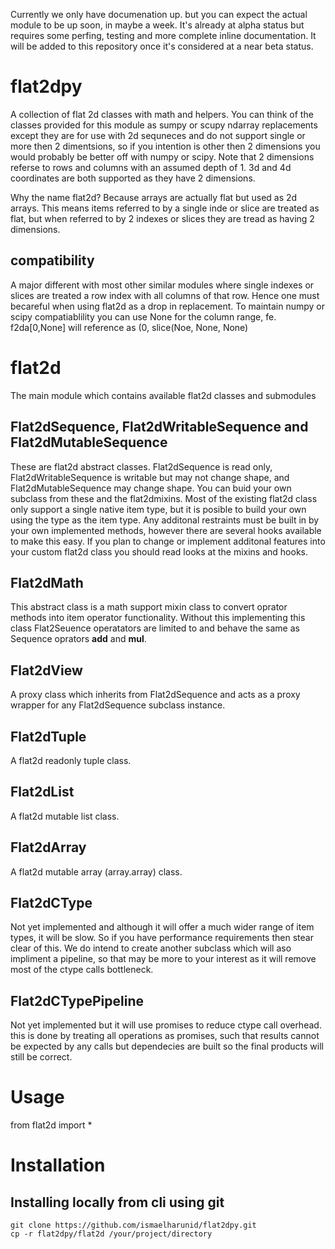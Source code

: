 Currently we only have documenation up.  but you can expect the actual module to be up soon, in maybe a week.  It's already at alpha status but requires some perfing, testing and more complete inline documentation.  It will be added to this repository once it's considered at a near beta status.

# flat2dpy

A collection of flat 2d classes with math and helpers.  You can think of the classes provided for this module as sumpy or scupy ndarray replacements except they are for use with 2d sequneces and do not support single or more then 2 dimentsions, so if you intention is other then 2 dimensions you would probably be better off with numpy or scipy.  Note that 2 dimensions referse to rows and columns with an assumed depth of 1.  3d and 4d coordinates are both supported as they have 2 dimensions.

Why the name flat2d?  Because arrays are actually flat but used as 2d arrays.  This means items referred to by a single inde or slice are treated as flat, but when referred to by 2 indexes or slices they are tread as having 2 dimensions.  

## compatibility

A major different with most other similar modules where single indexes or slices are treated a row index with all columns of that row.  Hence one must becareful when using flat2d as a drop in replacement.  To maintain numpy or scipy compatiablility you can use None for the column range, fe. f2da[0,None] will reference as (0, slice(Noe, None, None)

# flat2d

The main module which contains available flat2d classes and submodules

## Flat2dSequence, Flat2dWritableSequence and Flat2dMutableSequence

These are flat2d abstract classes.  Flat2dSequence is read only, Flat2dWritableSequence is writable but may not change shape, and Flat2dMutableSequence may change shape.  You can buid your own subclass from these and the flat2dmixins.  Most of the existing flat2d class only support a single native item type, but it is posible to build your own using the <object> type as the item type.  Any additonal restraints must be built in by your own implemented methods, however there are several hooks available to make this easy.  If you plan to change or implement additonal features into your custom flat2d class you should read looks at the mixins and hooks.

## Flat2dMath

This abstract class is a math support mixin class to convert oprator methods into item operator functionality.  Without this implementing this class Flat2Seuence operatators are limited to and behave the same as Sequence oprators __add__ and __mul__.

## Flat2dView

A proxy class which inherits from Flat2dSequence and acts as a proxy wrapper for any Flat2dSequence subclass instance.

## Flat2dTuple

A flat2d readonly tuple class.

## Flat2dList

A flat2d mutable list class.

## Flat2dArray

A flat2d mutable array (array.array) class.

## Flat2dCType

Not yet implemented and although it will offer a much wider range of item types, it will be slow.  So if you have performance requirements then stear clear of this.  We do intend to create another subclass which will aso impliment a pipeline, so that may be more to your interest as it will remove most of the ctype calls bottleneck.

## Flat2dCTypePipeline

Not yet implemented but it will use promises to reduce ctype call overhead.  this is done by treating all operations as promises, such that results cannot be expected by any calls but dependecies are built so the final products will still be correct.  

# Usage

from flat2d import *

# Installation

## Installing locally from cli using git

    git clone https://github.com/ismaelharunid/flat2dpy.git
    cp -r flat2dpy/flat2d /your/project/directory

